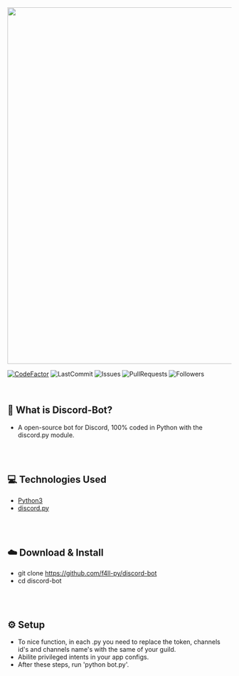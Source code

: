 <img src = "https://i.imgur.com/qyPqPmE.png" width = "800">

[![CodeFactor](https://www.codefactor.io/repository/github/f4ll-py/discord-bot/badge)](https://www.codefactor.io/repository/github/f4ll-py/discord-bot)
![LastCommit](https://img.shields.io/github/last-commit/f4ll-py/discord-bot)
![Issues](https://img.shields.io/github/issues/f4ll-py/discord-bot)
![PullRequests](https://img.shields.io/github/issues-pr/f4ll-py/discord-bot)
![Followers](https://img.shields.io/github/followers/f4ll-py?label=Follow)

<br>

## 🤔 What is Discord-Bot?
  - A open-source bot for Discord, 100% coded in Python with the discord.py module.
  
<br><br>

## 💻 Technologies Used
  - <a href = "https://www.python.org">Python3</a>
  - <a href = "https://discordpy.readthedocs.io/en/latest/">discord.py</a>

<br><br>

## ☁️ Download & Install
  - git clone https://github.com/f4ll-py/discord-bot
  - cd discord-bot

<br><br>

## ⚙️ Setup
  - To nice function, in each .py you need to replace the token, channels id's and channels name's with the same of your guild.
  - Abilite privileged intents in your app configs.
  - After these steps, run 'python bot.py'.
